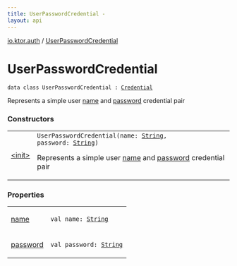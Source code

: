 ```yaml
---
title: UserPasswordCredential - 
layout: api
---
```


<div class='api-docs-breadcrumbs'><a href="../index.html">io.ktor.auth</a> / <a href="./index.html">UserPasswordCredential</a></div>

# UserPasswordCredential

<div class="signature"><code><span class="keyword">data</span> <span class="keyword">class </span><span class="identifier">UserPasswordCredential</span>&nbsp;<span class="symbol">:</span>&nbsp;<a href="../-credential.html"><span class="identifier">Credential</span></a></code></div>

Represents a simple user <a href="name.html">name</a> and <a href="password.html">password</a> credential pair

### Constructors

<table class="api-docs-table">
<tbody>
<tr>
<td markdown="1">

<a href="-init-.html">&lt;init&gt;</a>


</td>
<td markdown="1">
<div class="signature"><code><span class="identifier">UserPasswordCredential</span><span class="symbol">(</span><span class="parameterName" id="io.ktor.auth.UserPasswordCredential$<init>(kotlin.String, kotlin.String)/name">name</span><span class="symbol">:</span>&nbsp;<a href="https://kotlinlang.org/api/latest/jvm/stdlib/kotlin/-string/index.html"><span class="identifier">String</span></a><span class="symbol">, </span><span class="parameterName" id="io.ktor.auth.UserPasswordCredential$<init>(kotlin.String, kotlin.String)/password">password</span><span class="symbol">:</span>&nbsp;<a href="https://kotlinlang.org/api/latest/jvm/stdlib/kotlin/-string/index.html"><span class="identifier">String</span></a><span class="symbol">)</span></code></div>

Represents a simple user <a href="-init-.html#io.ktor.auth.UserPasswordCredential$<init>(kotlin.String, kotlin.String)/name">name</a> and <a href="-init-.html#io.ktor.auth.UserPasswordCredential$<init>(kotlin.String, kotlin.String)/password">password</a> credential pair


</td>
</tr>
</tbody>
</table>

### Properties

<table class="api-docs-table">
<tbody>
<tr>
<td markdown="1">

<a href="name.html">name</a>


</td>
<td markdown="1">
<div class="signature"><code><span class="keyword">val </span><span class="identifier">name</span><span class="symbol">: </span><a href="https://kotlinlang.org/api/latest/jvm/stdlib/kotlin/-string/index.html"><span class="identifier">String</span></a></code></div>

</td>
</tr>
<tr>
<td markdown="1">

<a href="password.html">password</a>


</td>
<td markdown="1">
<div class="signature"><code><span class="keyword">val </span><span class="identifier">password</span><span class="symbol">: </span><a href="https://kotlinlang.org/api/latest/jvm/stdlib/kotlin/-string/index.html"><span class="identifier">String</span></a></code></div>

</td>
</tr>
</tbody>
</table>
